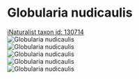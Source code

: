 
Globularia nudicaulis
=====================
  
[iNaturalist taxon id: 130714](https://www.inaturalist.org/taxa/130714)  
![Globularia nudicaulis](https://inaturalist-open-data.s3.amazonaws.com/photos/203317595/medium.jpg)  
![Globularia nudicaulis](https://inaturalist-open-data.s3.amazonaws.com/photos/188486888/medium.jpeg)  
![Globularia nudicaulis](https://inaturalist-open-data.s3.amazonaws.com/photos/188486914/medium.jpeg)  
![Globularia nudicaulis](https://inaturalist-open-data.s3.amazonaws.com/photos/188486951/medium.jpeg)  
![Globularia nudicaulis](https://inaturalist-open-data.s3.amazonaws.com/photos/188487002/medium.jpeg)